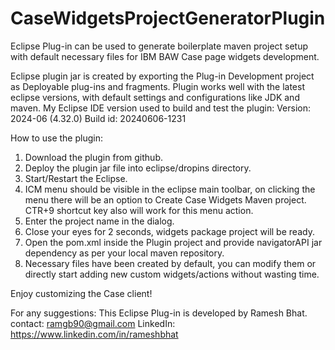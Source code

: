 # CaseWidgetsProjectGeneratorPlugin
Eclipse Plug-in can be used to generate boilerplate maven project setup with default necessary files for IBM BAW Case page widgets development.

Eclipse plugin jar is created by exporting the Plug-in Development project as Deployable plug-ins and fragments.
Plugin works well with the latest eclipse versions, with default settings and configurations like JDK and maven. My Eclipse IDE version used to build and test the plugin: 
Version: 2024-06 (4.32.0)
Build id: 20240606-1231

How to use the plugin:

1. Download the plugin from github.
2. Deploy the plugin jar file into eclipse/dropins directory.
3. Start/Restart the Eclipse.
4. ICM menu should be visible in the eclipse main toolbar, on clicking the menu there will be an option to Create Case Widgets Maven project.
   CTR+9 shortcut key also will work for this menu action.
5. Enter the project name in the dialog.
6. Close your eyes for 2 seconds, widgets package project will be ready.
7. Open the pom.xml inside the Plugin project and provide navigatorAPI jar dependency as per your local maven repository.
8. Necessary files have been created by default, you can modify them or directly start adding new custom widgets/actions without wasting time.
   
Enjoy customizing the Case client!

For any suggestions:
This Eclipse Plug-in is developed by Ramesh Bhat.
contact: ramgb90@gmail.com
LinkedIn: https://www.linkedin.com/in/rameshbhat
